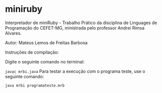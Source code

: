 # miniruby
Interpretador de miniRuby - Trabalho Prático da disciplina de Linguages de Programação do CEFET-MG, ministrada pelo professor Andrei Rimsa Alvares.

Autor: Mateus Lemos de Freitas Barbosa

Instruções de compilação:

Digite o seguinte comando no terminal:

``
javac mrbi.java
``
Para testar a execução com o programa teste, use o seguinte comando:

``
java mrbi programateste.mrb
``
